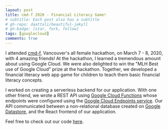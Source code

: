 ```yaml
---
layout: post
title: cmd-f 2020 - Financial Literacy Game!
# subtitle: Each post also has a subtitle
# gh-repo: daattali/beautiful-jekyll
# gh-badge: [star, fork, follow]
tags: [googlecloud]
comments: true
---
```


I attended [cmd-f](https://cmd-f.nwplus.io/), Vancouver's all female hackathon, on March 7 - 8, 2020, with 4 amazing friends! At the hackathon, I learned a tremendous amount about using Google Cloud. We were also delighted to win the "MLH Best use of Google Cloud" prize at the hackathon. Together, we developed a financial literacy web app game for children to teach them basic financial literacy concepts.

I worked on creating a serverless backend for our application. With one other friend, we wrote a REST API using [Google Cloud Functions](https://cloud.google.com/functions/docs) whose endpoints were configured using the [Google Cloud Endpoints service](https://cloud.google.com/endpoints/docs/openapi/get-started-cloud-functions#endpoints_configure). Our API communicated between a non-relational database created on [Google Datastore](https://cloud.google.com/datastore/docs), and the React frontend of our application.

Feel free to check out our code [here](https://github.com/gokcedilek/cmdf-2020).

